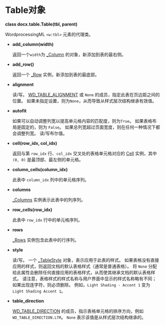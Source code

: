 # Table对象

[_Column]: ../api/table_column.md
[_Columns]: ../api/table_columns.md
[_Row]: ../api/table_row.md
[_Rows]: ../api/table_rows.md
[WD_TABLE_ALIGNMENT]: ../api/enum_wd_tab_alignment.md
[Cell]: ../api/table_cell.md
[_TableStyle]: ../api/style_table_style.md
[WD_TABLE_DIRECTION]: ../api/enum_wd_table_direction.md

**class docx.table.Table(tbl, parent)**

WordprocessingML `<w:tbl>` 元素的代理类。

- **add_column(width)**

    返回一个`width`为 [_Column] 的对象，新添加到表的最右侧。

- **add_row()**

    返回一个 [_Row] 实例，新添加到表的最底部。

- **alignment**

    读/写。 [WD_TABLE_ALIGNMENT] 或 `None` 的成员，指定此表在页边距之间的位置。 如果未指定设置，则为`None`，从而导致从样式层次结构继承有效值。

- **autofit**

    如果可以自动调整列宽以提高单元格内容的匹配度，则为`True`。 如果表格布局是固定的，则为 `False`。 如果总列宽超过页面宽度，则在任何一种情况下都会调整列宽。 读/写布尔值。

- **cell(row_idx, col_idx)**

    返回与第 `row_idx` 行、`col_idx` 交叉处的表格单元格对应的 [Cell] 实例，其中 `(0, 0)` 是最顶部、最左侧的单元格。

- **column_cells(column_idx)**

    此表中 `column_idx` 列中的单元格序列。

- **columns**

    [_Columns] 实例表示此表中的列序列。

- **row_cells(row_idx)**

    此表中 `row_idx` 行中的单元格序列。

- **rows**

    [_Rows] 实例包含此表中的行序列。

- **style**

    读/写。 一个 [_TableStyle] 对象，表示应用于此表的样式。 如果表格没有直接应用的样式，则返回文档的默认表格样式（通常是普通表格）。 将 `None` 分配给此属性会删除任何直接应用的表格样式，从而使其继承文档的默认表格样式。 请注意，表格样式的样式名称与用户界面中显示的样式名称略有不同； 如果出现连字符，则必须删除。 例如，`Light Shading - Accent 1` 变为 `Light Shading Accent 1`。

- **table_direction**

    [WD_TABLE_DIRECTION] 的成员，指示表格单元格的排序方向，例如 `WD_TABLE_DIRECTION.LTR`。 `None` 表示该值是从样式层次结构继承的。
